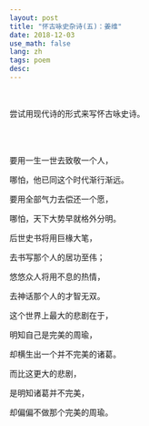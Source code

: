 ```yaml
---
layout: post
title: "怀古咏史杂诗(五)：姜维"
date: 2018-12-03
use_math: false
lang: zh
tags: poem
desc: 
---
```


<br>

尝试用现代诗的形式来写怀古咏史诗。

<br>

<br>

要用一生一世去致敬一个人，

哪怕，他已同这个时代渐行渐远。

要用全部气力去偿还一个愿，

哪怕，天下大势早就格外分明。

后世史书将用巨椽大笔，

去书写那个人的居功至伟；

悠悠众人将用不息的热情，

去神话那个人的才智无双。

这个世界上最大的悲剧在于，

明知自己是完美的周瑜，

却横生出一个并不完美的诸葛。

而比这更大的悲剧，

是明知诸葛并不完美，

却偏偏不做那个完美的周瑜。